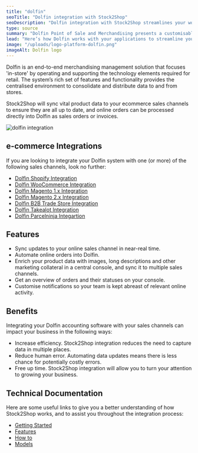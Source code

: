 ```yaml
---
title: "dolfin"
seoTitle: "Dolfin integration with Stock2Shop"
seoDescription: "Dolfin integration with Stock2Shop streamlines your workflow"
type: source
summary: "Dolfin Point of Sale and Merchandising presents a customisable ERP solution to meet Fashion, Apparel and General Merchandise retailer’s needs."
lead: "Here’s how Dolfin works with your applications to streamline your workflow."
image: "/uploads/logo-platform-dolfin.png"
imageAlt: Dolfin logo
---
```


Dolfin is an end-to-end merchandising management solution that focuses 'in-store' by operating and 
supporting the technology elements required for retail. The system’s rich set of features and functionality 
provides the centralised environment to consolidate and distribute data to and from stores.

Stock2Shop will sync vital product data to your ecommerce sales channels to ensure they are all up to date, 
and online orders can be processed directly into Dolfin as sales orders or invoices.

![dolfin integration](/uploads/dolfin-integration.png)

## e-commerce Integrations
If you are looking to integrate your Dolfin system with one (or more) of the following sales channels, 
look no further:
- [Dolfin Shopify Integration](/integrations/dolfin-shopify)
- [Dolfin WooCommerce Integration](/integrations/dolfin-woocommerce)
- [Dolfin Magento 1.x Integration](/integrations/dolfin-magento)
- [Dolfin Magento 2.x Integration](/integrations/dolfin-)
- [Dolfin B2B Trade Store Integration](/integrations/dolfin-b2b-trade-store)
- [Dolfin Takealot Integration](/integrations/dolfin-takealot)
- [Dolfin Parcelninja Integartion](/integrations/dolfin-parcelninja)

## Features
- Sync updates to your online sales channel in near-real time.
- Automate online orders into Dolfin.
- Enrich your product data with images, long descriptions and other marketing collateral in a central console, and sync it to multiple sales channels.
- Get an overview of orders and their statuses on your console.
- Customise notifications so your team is kept abreast of relevant online activity.

## Benefits
Integrating your Dolfin accounting software with your sales channels can impact 
your business in the following ways:

- Increase efficiency. Stock2Shop integration reduces the need to capture data in multiple places.
- Reduce human error. Automating data updates means there is less chance for potentially costly errors.
- Free up time. Stock2Shop integration will allow you to turn your attention to growing your business.

## Technical Documentation
Here are some useful links to give you a better understanding of how Stock2Shop works, 
and to assist you throughout the integration process:

- [Getting Started](/help/dolfin)
- [Features](/features/dolfin)
- [How to](/help/how-to)
- [Models](/help/how-to/models)



